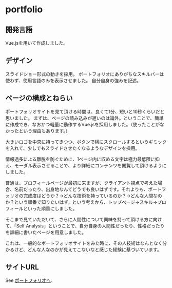 # portfolio

## 開発言語
Vue.jsを用いて作成しました。

## デザイン
スライドショー形式の動きを採用。
ポートフォリオにありがちなスキルバーは使わず、使用言語のみを表示させました。
自分自身の強みを記述。

## ページの構成とねらい
ポートフォリオサイトを見て頂ける時間は、良くて1分、短いと10秒くらいだと思いました。
まずは、ページの読み込みが遅いのは論外。ということで、簡単に作成でき、なおかつ軽量に動作するVue.jsを採用しました。（使ったことがなかったという理由もあります。）

大きいロゴを中央に持ってきつつ、ボタンで横にスクロールするというギミックを入れて、少しでもスライドさせたくなるようなデザインを採用。

情報過多による離脱を防ぐために、1ページ内に収める文字は極力最低限に抑え、モーダル表示させることで、より詳細にコンテンツを閲覧して頂けるようにしました。

普通は、プロフィールページが最初に来ますが、クライアント視点で考えた場合、名前だったり、出身地なんてどうでも良いはずです。それよりも、ポートフォリオの完成度はどうか？→どんな技術を持っているのか？→どんな人間なのか？という順番で知りたいはず。という考えから、トップページ→スキル→プロフィールといった順番にしました。

そこまで見ていただいて、さらに人間性について興味を持って頂ける方に向けて、「Self Analysis」ということで、自分自身の人間性だったり、性格だったりを詳細に書いたページを用意しました。

これは、一般的なポートフォリオサイトをみた時に、その人技術はなんとなく分かるけど、どんな人なのかが見えてこないなと感じた経験に基づいています。


## サイトURL
See [ポートフォリオへ](https://localhost:8080).

